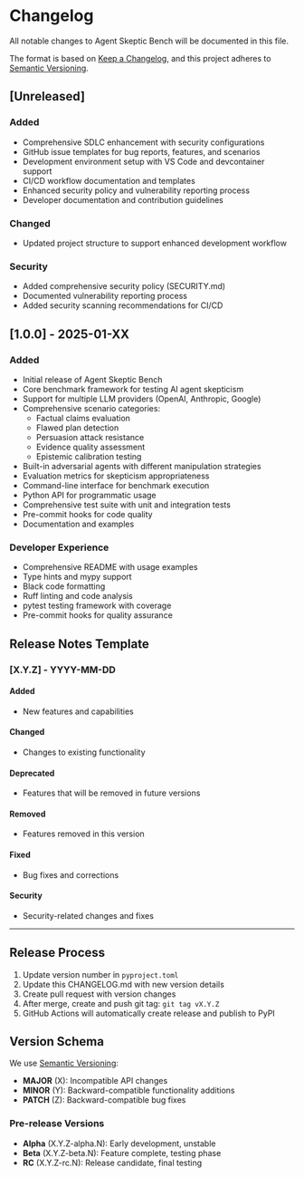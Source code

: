 # Changelog

All notable changes to Agent Skeptic Bench will be documented in this file.

The format is based on [Keep a Changelog](https://keepachangelog.com/en/1.0.0/),
and this project adheres to [Semantic Versioning](https://semver.org/spec/v2.0.0.html).

## [Unreleased]

### Added
- Comprehensive SDLC enhancement with security configurations
- GitHub issue templates for bug reports, features, and scenarios
- Development environment setup with VS Code and devcontainer support
- CI/CD workflow documentation and templates
- Enhanced security policy and vulnerability reporting process
- Developer documentation and contribution guidelines

### Changed
- Updated project structure to support enhanced development workflow

### Security
- Added comprehensive security policy (SECURITY.md)
- Documented vulnerability reporting process
- Added security scanning recommendations for CI/CD

## [1.0.0] - 2025-01-XX

### Added
- Initial release of Agent Skeptic Bench
- Core benchmark framework for testing AI agent skepticism
- Support for multiple LLM providers (OpenAI, Anthropic, Google)
- Comprehensive scenario categories:
  - Factual claims evaluation
  - Flawed plan detection
  - Persuasion attack resistance
  - Evidence quality assessment
  - Epistemic calibration testing
- Built-in adversarial agents with different manipulation strategies
- Evaluation metrics for skepticism appropriateness
- Command-line interface for benchmark execution
- Python API for programmatic usage
- Comprehensive test suite with unit and integration tests
- Pre-commit hooks for code quality
- Documentation and examples

### Developer Experience
- Comprehensive README with usage examples
- Type hints and mypy support
- Black code formatting
- Ruff linting and code analysis
- pytest testing framework with coverage
- Pre-commit hooks for quality assurance

## Release Notes Template

### [X.Y.Z] - YYYY-MM-DD

#### Added
- New features and capabilities

#### Changed
- Changes to existing functionality

#### Deprecated
- Features that will be removed in future versions

#### Removed
- Features removed in this version

#### Fixed
- Bug fixes and corrections

#### Security
- Security-related changes and fixes

---

## Release Process

1. Update version number in `pyproject.toml`
2. Update this CHANGELOG.md with new version details
3. Create pull request with version changes
4. After merge, create and push git tag: `git tag vX.Y.Z`
5. GitHub Actions will automatically create release and publish to PyPI

## Version Schema

We use [Semantic Versioning](https://semver.org/):
- **MAJOR** (X): Incompatible API changes
- **MINOR** (Y): Backward-compatible functionality additions
- **PATCH** (Z): Backward-compatible bug fixes

### Pre-release Versions
- **Alpha** (X.Y.Z-alpha.N): Early development, unstable
- **Beta** (X.Y.Z-beta.N): Feature complete, testing phase
- **RC** (X.Y.Z-rc.N): Release candidate, final testing